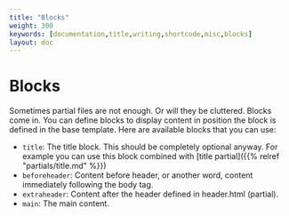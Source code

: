 ```yaml
---
title: "Blocks"
weight: 300
keywords: [documentation,title,writing,shortcode,misc,blocks]
layout: doc
---
```

# Blocks
Sometimes partial files are not enough. Or will they be cluttered. Blocks come in. You can define blocks to display content in position the block is defined in the base template. Here are available blocks that you can use:
- `title`: The title block. This should be completely optional anyway. For example you can use this block combined with [title partial]({{% relref "partials/title.md" %}})
- `beforeheader`: Content before header, or another word, content immediately following the body tag.
- `extraheader`: Content after the header defined in header.html (partial).
- `main`: The main content.